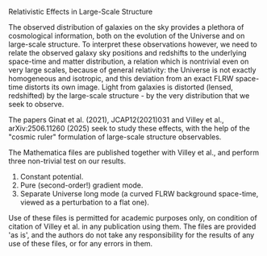
Relativistic Effects in Large-Scale Structure

The observed distribution of galaxies on the sky provides a plethora of cosmological information, both on the evolution of the Universe and on large-scale structure. To interpret these observations however, we need to relate the observed galaxy sky positions and redshifts to the underlying space-time and matter distribution, a relation which is nontrivial even on very large scales, because of general relativity: the Universe is not exactly homogeneous and isotropic, and this deviation from an exact FLRW space-time distorts its own image. Light from galaxies is distorted (lensed, redshifted) by the large-scale structure - by the very distribution that we seek to observe.

The papers Ginat et al. (2021), JCAP12(2021)031 and Villey et al., arXiv:2506.11260 (2025) seek to study these effects, with the help of the "cosmic ruler" formulation of large-scale structure observables.

The Mathematica files are published together with Villey et al., and perform three non-trivial test on our results.

1. Constant potential.
2. Pure (second-order!) gradient mode.
3. Separate Universe long mode (a curved FLRW background space-time, viewed as a perturbation to a flat one).

Use of these files is permitted for academic purposes only, on condition of citation of Villey et al. in any publication using them. The files are provided 'as is', and the authors do not take any responsibility for the results of any use of these files, or for any errors in them. 
